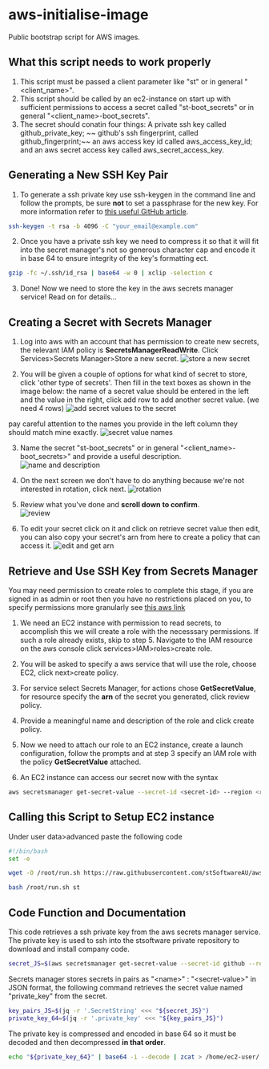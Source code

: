 # aws-initialise-image
Public bootstrap script for AWS images. 

## What this script needs to work properly
1. This script must be passed a client parameter like "st" or in general "<client_name>". 
2. This script should be called by an ec2-instance on start up with sufficient permissions to access a secret called "st-boot_secrets" or in general "<client_name>-boot_secrets".
3. The secret should conatin four things: A private ssh key called github_private_key; ~~ github's ssh fingerprint, called github_fingerprint;~~ an aws access key id called aws_access_key_id; and an aws secret access key called aws_secret_access_key. 

## Generating a New SSH Key Pair 
1. To generate a ssh private key use ssh-keygen in the command line and follow the prompts, be sure **not** to set a passphrase for the new key. For more information refer to [this useful GitHub article](https://help.github.com/articles/generating-a-new-ssh-key-and-adding-it-to-the-ssh-agent/).

```bash
ssh-keygen -t rsa -b 4096 -C "your_email@example.com"
```
2. Once you have a private ssh key we need to compress it so that it will fit into the secret manager's not so generous character cap and encode it in base 64 to ensure integrity of the key's formatting ect. 

```bash
gzip -fc ~/.ssh/id_rsa | base64 -w 0 | xclip -selection c
```
3. Done! Now we need to store the key in the aws secrets manager service! Read on for details... 

## Creating a Secret with Secrets Manager
1. Log into aws with an account that has permission to create new secrets, the relevant IAM policy is **SecretsManagerReadWrite**. Click Services>Secrets Manager>Store a new secret. 
  ![store a new secret](https://raw.githubusercontent.com/stSoftwareAU/aws-initialise-image/master/images/new_secret_1.png)

2. You will be given a couple of options for what kind of secret to store, click 'other type of secrets'. Then fill in the text boxes as shown in the image below: the name of a secret value should be entered in the left and the value in the right, click add row to add another secret value. (we need 4 rows) 
  ![add secret values to the secret](https://raw.githubusercontent.com/stSoftwareAU/aws-initialise-image/master/images/new_secret_2.png)

pay careful attention to the names you provide in the left column they should match mine exactly. 
  ![secret value names](https://raw.githubusercontent.com/stSoftwareAU/aws-initialise-image/master/images/new_secret_3.png)

3. Name the secret "st-boot_secrets" or in general "<client_name>-boot_secrets>" and provide a useful description.
  ![name and description](https://raw.githubusercontent.com/stSoftwareAU/aws-initialise-image/master/images/new_secret_4.png)

4. On the next screen we don't have to do anything because we're not interested in rotation, click next.
  ![rotation](https://raw.githubusercontent.com/stSoftwareAU/aws-initialise-image/master/images/new_secret_5.png)

5. Review what you've done and **scroll down to confirm**.  
  ![review](https://raw.githubusercontent.com/stSoftwareAU/aws-initialise-image/master/images/new_secret_6.png)

6. To edit your secret click on it and click on retrieve secret value then edit, you can also copy your secret's arn from here to create a policy that can access it. 
  ![edit and get arn](https://raw.githubusercontent.com/stSoftwareAU/aws-initialise-image/master/images/new_secret_7.png)

## Retrieve and Use SSH Key from Secrets Manager
You may need permission to create roles to complete this stage, if you are signed in as admin or root then you have no restrictions placed on you, to specify permissions more granularly see [this aws link](https://docs.aws.amazon.com/IAM/latest/UserGuide/access_permissions-required.html)

1. We need an EC2 instance with permission to read secrets, to accomplish this we will create a role with the necesssary permissions. If such a role already exists, skip to step 5. Navigate to the IAM resource on the aws console click services>IAM>roles>create role. 

2. You will be asked to specify a aws service that will use the role, choose EC2, click next>create policy.

3. For service select Secrets Manager, for actions chose **GetSecretValue**, for resource specify the **arn** of the secret you generated, click review policy.

4. Provide a meaningful name and description of the role and click create policy. 

5. Now we need to attach our role to an EC2 instance, create a launch configuration, follow the prompts and at step 3 specify an IAM role with the policy **GetSecretValue** attached. 

6. An EC2 instance can access our secret now with the syntax

```bash
aws secretsmanager get-secret-value --secret-id <secret-id> --region <region>
```
## Calling this Script to Setup EC2 instance

Under user data>advanced paste the following code
```bash
#!/bin/bash
set -e

wget -O /root/run.sh https://raw.githubusercontent.com/stSoftwareAU/aws-initialise-image/master/run.sh

bash /root/run.sh st
```

## Code Function and Documentation
This code retrieves a ssh private key from the aws secrets manager service. The private key is used to ssh into the stsoftware private repository to download and install company code. 

```bash
secret_JS=$(aws secretsmanager get-secret-value --secret-id github --region ap-southeast-2)
```
Secrets manager stores secrets in pairs as "\<name\>" : "\<secret-value\>" in JSON format, the following command retrieves the secret value named "private_key" from the secret.

```bash
key_pairs_JS=$(jq -r '.SecretString' <<< "${secret_JS}")
private_key_64=$(jq -r '.private_key' <<< "${key_pairs_JS}")
```

The private key is compressed and encoded in base 64 so it must be decoded and then decompressed **in that order**. 

```bash
echo "${private_key_64}" | base64 -i --decode | zcat > /home/ec2-user/.ssh/id_rsa
```
